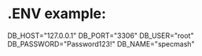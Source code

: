 # .ENV example:

DB_HOST="127.0.0.1"
DB_PORT="3306"
DB_USER="root"
DB_PASSWORD="Password123!"
DB_NAME="specmash"